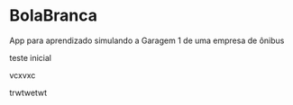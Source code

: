 # BolaBranca
App para aprendizado simulando a Garagem 1 de uma empresa de ônibus 



teste inicial

vcxvxc


trwtwetwt